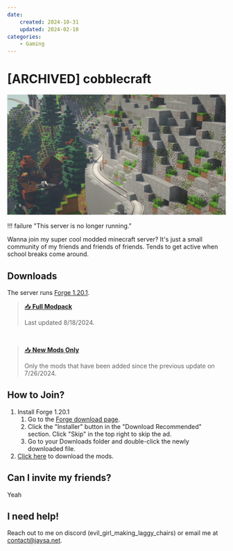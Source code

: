 ```yaml
---
date:
    created: 2024-10-31
    updated: 2024-02-10
categories:
    - Gaming
---
```


# [ARCHIVED] cobblecraft


![Railroad by Captain O's](../assets/minecraft-railroad-min.png)

!!! failure "This server is no longer running."

Wanna join my super cool modded minecraft server? It's just a small community of my friends and friends of friends. Tends to get active when school breaks come around.

<!-- more -->

## Downloads

The server runs [Forge 1.20.1](https://files.minecraftforge.net/net/minecraftforge/forge/index_1.20.1.html).
> [📥 **Full Modpack**](https://jaysa.net/jaysapack.zip)
>
> Last updated 8/18/2024.

&nbsp;

> [📥 **New Mods Only**](https://jaysa.net/new_mods.zip)
>
>Only the mods that have been added since the previous update on 7/26/2024.


## How to Join?

1. Install Forge 1.20.1
    1. Go to the [Forge download page](https://files.minecraftforge.net/net/minecraftforge/forge/index_1.20.1.html).
    2. Click the "Installer" button in the "Download Recommended" section. Click "Skip" in the top right to skip the ad.
    3. Go to your Downloads folder and double-click the newly downloaded file.
2. [Click here](https://jaysa.net/jaysapack.zip) to download the mods.

## Can I invite my friends?

Yeah

## I need help!

Reach out to me on discord (evil_girl_making_laggy_chairs) or email me at [contact@jaysa.net](mailto:contact@jaysa.net).
